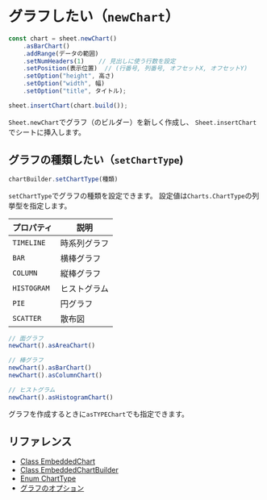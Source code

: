 # グラフしたい（`newChart`）

```js
const chart = sheet.newChart()
    .asBarChart()
    .addRange(データの範囲)
    .setNumHeaders(1)    // 見出しに使う行数を設定
    .setPosition(表示位置)  // (行番号, 列番号, オフセットX, オフセットY)
    .setOption("height", 高さ)
    .setOption("width", 幅)
    .setOption("title", タイトル);

sheet.insertChart(chart.build());
```

`Sheet.newChart`でグラフ（のビルダー）を新しく作成し、
`Sheet.insertChart`でシートに挿入します。

## グラフの種類したい（`setChartType`)

```js
chartBuilder.setChartType(種類)
```

`setChartType`でグラフの種類を設定できます。
設定値は`Charts.ChartType`の列挙型を指定します。

| プロパティ | 説明 |
|---|---|
| `TIMELINE` | 時系列グラフ |
| `BAR` | 横棒グラフ |
| `COLUMN` | 縦棒グラフ |
| `HISTOGRAM` | ヒストグラム |
| `PIE` | 円グラフ |
| `SCATTER` | 散布図 |

```js
// 面グラフ
newChart().asAreaChart()

// 棒グラフ
newChart().asBarChart()
newChart().asColumnChart()

// ヒストグラム
newChart().asHistogramChart()
```

グラフを作成するときに`asTYPEChart`でも指定できます。

## リファレンス

- [Class EmbeddedChart](https://developers.google.com/apps-script/reference/spreadsheet/embedded-chart)
- [Class EmbeddedChartBuilder](https://developers.google.com/apps-script/reference/spreadsheet/embedded-chart-builder)
- [Enum ChartType](https://developers.google.com/apps-script/reference/charts/chart-type.html)
- [グラフのオプション](https://developers.google.com/apps-script/chart-configuration-options)
